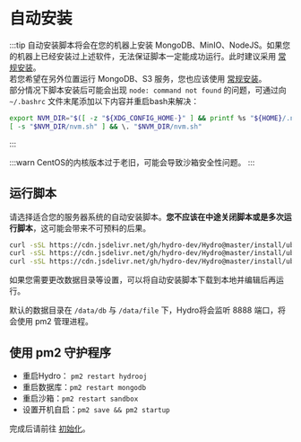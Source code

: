 # 自动安装

:::tip
自动安装脚本将会在您的机器上安装 MongoDB、MinIO、NodeJS。如果您的机器上已经安装过上述软件，无法保证脚本一定能成功运行。此时建议采用 [常规安装](/install/common.html)。  
若您希望在另外位置运行 MongoDB、S3 服务，您也应该使用 [常规安装](/install/common.html)。  
部分情况下脚本安装后可能会出现 `node: command not found` 的问题，可通过向 `~/.bashrc` 文件末尾添加以下内容并重启bash来解决：
```sh
export NVM_DIR="$([ -z "${XDG_CONFIG_HOME-}" ] && printf %s "${HOME}/.nvm" || printf %s "${XDG_CONFIG_HOME}/nvm")"
[ -s "$NVM_DIR/nvm.sh" ] && \. "$NVM_DIR/nvm.sh"
```
:::

:::warn
CentOS的内核版本过于老旧，可能会导致沙箱安全性问题。
:::

## 运行脚本

请选择适合您的服务器系统的自动安装脚本。**您不应该在中途关闭脚本或是多次运行脚本**，这可能会带来不可预料的后果。

```sh
curl -sSL https://cdn.jsdelivr.net/gh/hydro-dev/Hydro@master/install/ubuntu-1604.sh | bash # ubuntu 16.04
curl -sSL https://cdn.jsdelivr.net/gh/hydro-dev/Hydro@master/install/ubuntu-1804.sh | bash # ubuntu 18.04
curl -sSL https://cdn.jsdelivr.net/gh/hydro-dev/Hydro@master/install/ubuntu-2004.sh | bash # ubuntu 20.04
```

如果您需要更改数据目录等设置，可以将自动安装脚本下载到本地并编辑后再运行。

默认的数据目录在 `/data/db` 与 `/data/file` 下，Hydro将会监听 8888 端口，将会使用 pm2 管理进程。

## 使用 pm2 守护程序

- 重启Hydro： `pm2 restart hydrooj`
- 重启数据库：`pm2 restart mongodb`
- 重启沙箱：`pm2 restart sandbox`
- 设置开机自启：`pm2 save && pm2 startup`

完成后请前往 [初始化](/install/init.html)。